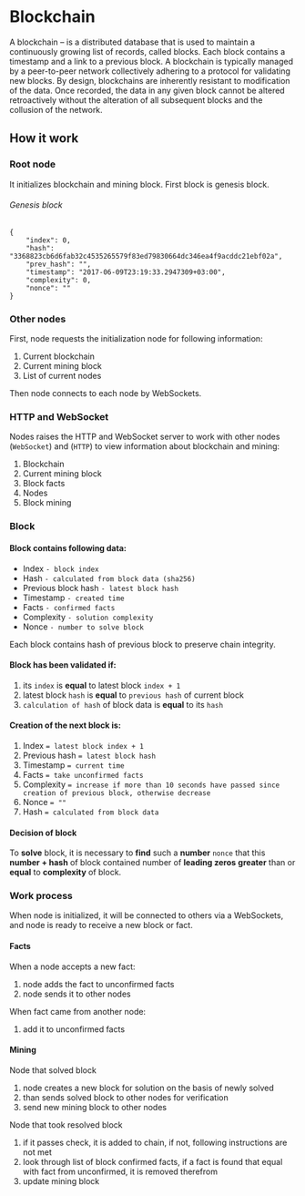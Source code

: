 # Blockchain
A blockchain – is a distributed database that is used to maintain a 
continuously growing list of records, called blocks.
Each block contains a timestamp and a link to a previous block.
A blockchain is typically managed by a peer-to-peer network collectively 
adhering to a protocol for validating new blocks. By design, blockchains 
are inherently resistant to modification of the data. Once recorded, 
the data in any given block cannot be altered retroactively without 
the alteration of all subsequent blocks and the collusion of the network.

## How it work
### Root node
It initializes blockchain and mining block. 
First block is genesis block.
###### Genesis block
```
{
    "index": 0,
    "hash": "3368823cb6d6fab32c4535265579f83ed79830664dc346ea4f9acddc21ebf02a",
    "prev_hash": "",
    "timestamp": "2017-06-09T23:19:33.2947309+03:00",
    "complexity": 0,
    "nonce": ""
}
```

### Other nodes
First, node requests the initialization node for following information:
1. Current blockchain
2. Current mining block
3. List of current nodes

Then node connects to each node by WebSockets.

### HTTP and WebSocket
Nodes raises the HTTP and WebSocket server 
to work with other nodes (`WebSocket`) and (`HTTP`) to view 
information about blockchain and mining:
1. Blockchain
2. Current mining block
3. Block facts
4. Nodes
5. Block mining

### Block
#### Block contains following data:
- Index `- block index`
- Hash `- calculated from block data (sha256)`
- Previous block hash `- latest block hash`
- Timestamp `- created time`
- Facts `- confirmed facts`
- Complexity `- solution complexity`
- Nonce `- number to solve block`

Each block contains hash of previous block to preserve chain integrity.

#### Block has been validated if:
1. its `index` is <b>equal</b> to latest block `index + 1`
2. latest block `hash` is <b>equal</b> to `previous hash` of current block 
3. `calculation of hash` of block data is <b>equal</b> to its `hash`

#### Creation of the next block is:
1. Index `= latest block index + 1`
2. Previous hash `= latest block hash`
3. Timestamp `= current time`
4. Facts `= take unconfirmed facts`
5. Complexity `= increase if more than 10 seconds have passed since
creation of previous block, otherwise decrease`
6. Nonce `= ""`
7. Hash `= calculated from block data`

#### Decision of block
To <b>solve</b> block, it is necessary to <b>find</b> such a <b>number</b> `nonce`
that this <b>number + hash</b> of block contained number of <b>leading zeros</b> 
<b>greater</b> than or <b>equal</b> to <b>complexity</b> of block.

### Work process
When node is initialized, it will be connected to others 
via a WebSockets, and node is ready to receive a new block or fact.

#### Facts
When a node accepts a new fact:
1. node adds the fact to unconfirmed facts
2. node sends it to other nodes

When fact came from another node:
1. add it to unconfirmed facts

#### Mining
Node that solved block
1. node creates a new block for solution on the basis of newly solved
2. than sends solved block to other nodes for verification
3. send new mining block to other nodes

Node that took resolved block
1. if it passes check, it is added to chain, if not, 
following instructions are not met
2. look through list of block confirmed facts, if a fact is found
that equal with fact from unconfirmed, it is removed therefrom
3. update mining block

